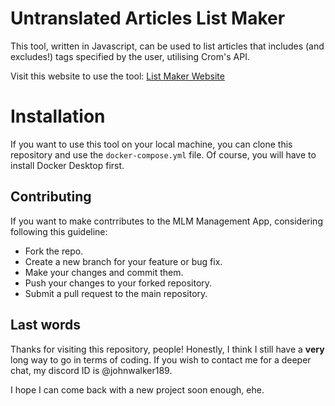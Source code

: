 # Untranslated Articles List Maker
This tool, written in Javascript, can be used to list articles that includes (and excludes!) tags specified by the user, utilising Crom's API. 

Visit this website to use the tool: [List Maker Website](https://short-scp-articles-check-production.up.railway.app/)
# Installation
If you want to use this tool on your local machine, you can clone this repository and use the `docker-compose.yml` file. Of course, you will have to install Docker Desktop first.

## Contributing

If you want to make contrributes to the MLM Management App, considering following this guideline: 

- Fork the repo.
- Create a new branch for your feature or bug fix.
- Make your changes and commit them.
- Push your changes to your forked repository.
- Submit a pull request to the main repository.

## Last words

Thanks for visiting this repository, people! Honestly, I think I still have a **very** long way to go in terms of coding. If you wish to contact me for a deeper chat, my discord ID is @johnwalker189. 

I hope I can come back with a new project soon enough, ehe.
